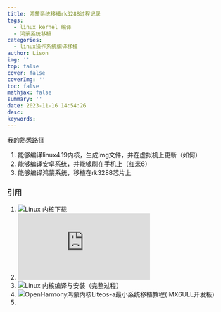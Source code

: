 ```yaml
---
title: 鸿蒙系统移植rk3288过程记录
tags:
  - linux kernel 编译
  - 鸿蒙系统移植
categories:
  - linux操作系统编译移植
author: Lison
img: ''
top: false
cover: false
coverImg: ''
toc: false
mathjax: false
summary: ''
date: 2023-11-16 14:54:26
desc:
keywords:
---
```



<!--more-->

我的熟悉路径
1. 能够编译linux4.19内核，生成img文件，并在虚拟机上更新（如何）
2. 能够编译安卓系统，并能够刷在手机上（红米6）
3. 能够编译鸿蒙系统，移植在rk3288芯片上

### 引用

1. ![Linux 内核下载](https://www.kernel.org/)
2. ![Linux 内核动手编译实用指南 ](https://linux.cn/article-16252-1.html)
3. ![Linux 内核编译与安装（完整过程）](https://blog.csdn.net/shiftrain/article/details/118575854)
4. ![OpenHarmony鸿蒙内核Liteos-a最小系统移植教程(IMX6ULL开发板)](https://www.bilibili.com/video/BV1Mf4y1a7PZ/?p=3&spm_id_from=pageDriver&vd_source=8b0631edf0e9985e7c1716dd9cb4ee12)
5. 